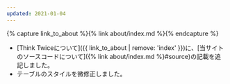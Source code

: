 ```yaml
---
updated: 2021-01-04
---
```

{% capture link_to_about %}{% link about/index.md %}{% endcapture %}

- [Think Twiceについて]({{ link_to_about | remove: 'index' }})に、[当サイトのソースコードについて]({% link about/index.md %}#source)の記載を追記しました。
- テーブルのスタイルを微修正しました。